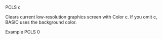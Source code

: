 PCLS c

Clears current low-resolution graphics screen with Color c.  If you omit c, BASIC uses the background color.

Example
PCLS 0
